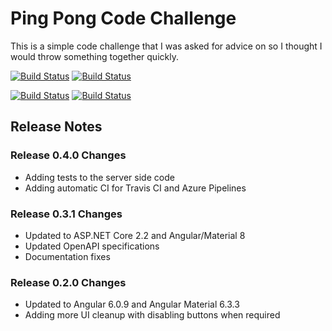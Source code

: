 # Ping Pong Code Challenge

This is a simple code challenge that I was asked for advice on so I thought I would throw something together quickly.

[![Build Status](https://travis-ci.com/Mystikweb/PingPongDemo.svg?branch=master)](https://travis-ci.com/Mystikweb/PingPongDemo) [![Build Status](https://travis-ci.com/Mystikweb/PingPongDemo.svg?branch=develop)](https://travis-ci.com/Mystikweb/PingPongDemo)

[![Build Status](https://dev.azure.com/mystikweb/PingPongDemo/_apis/build/status/Mystikweb.PingPongDemo?branchName=master)](https://dev.azure.com/mystikweb/PingPongDemo/_build/latest?definitionId=8&branchName=master) [![Build Status](https://dev.azure.com/mystikweb/PingPongDemo/_apis/build/status/Mystikweb.PingPongDemo?branchName=develop)](https://dev.azure.com/mystikweb/PingPongDemo/_build/latest?definitionId=8&branchName=develop)

## Release Notes

### Release 0.4.0 Changes

- Adding tests to the server side code
- Adding automatic CI for Travis CI and Azure Pipelines

### Release 0.3.1 Changes

- Updated to ASP.NET Core 2.2 and Angular/Material 8
- Updated OpenAPI specifications
- Documentation fixes

### Release 0.2.0 Changes

- Updated to Angular 6.0.9 and Angular Material 6.3.3
- Adding more UI cleanup with disabling buttons when required

